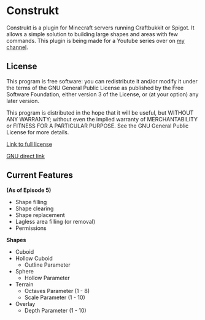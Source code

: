 # Construkt
 
Construkt is a plugin for Minecraft servers running Craftbukkit or Spigot. It allows a simple solution to building large shapes and areas with few commands. This plugin is being made for a Youtube series over on [my channel](https://www.youtube.com/c/Razz09).
 
## License

This program is free software: you can redistribute it and/or modify
it under the terms of the GNU General Public License as published by
the Free Software Foundation, either version 3 of the License, or
(at your option) any later version.

This program is distributed in the hope that it will be useful,
but WITHOUT ANY WARRANTY; without even the implied warranty of
MERCHANTABILITY or FITNESS FOR A PARTICULAR PURPOSE.  See the
GNU General Public License for more details.

[Link to full license](LICENSE.md)

[GNU direct link](https://www.gnu.org/licenses/)

## Current Features
**(As of Episode 5)**

- Shape filling
- Shape clearing
- Shape replacement
- Lagless area filling (or removal)
- Permissions

**Shapes**

- Cuboid
- Hollow Cuboid
   - Outline Parameter
- Sphere
   - Hollow Parameter
- Terrain
   - Octaves Parameter (1 - 8)
   - Scale Parameter (1 - 10)
- Overlay
   - Depth Parameter (1 - 10)
